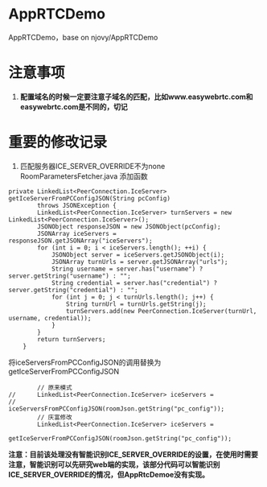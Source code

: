 # AppRTCDemo
AppRTCDemo，base on njovy/AppRTCDemo

# 注意事项
1. **配置域名的时候一定要注意子域名的匹配，比如www.easywebrtc.com和easywebrtc.com是不同的，切记**

# 重要的修改记录
1. 匹配服务器ICE_SERVER_OVERRIDE不为none
RoomParametersFetcher.java 添加函数
```
private LinkedList<PeerConnection.IceServer> getIceServerFromPCConfigJSON(String pcConfig)
        throws JSONException {
        LinkedList<PeerConnection.IceServer> turnServers = new LinkedList<PeerConnection.IceServer>();
        JSONObject responseJSON = new JSONObject(pcConfig);
        JSONArray iceServers = responseJSON.getJSONArray("iceServers");
        for (int i = 0; i < iceServers.length(); ++i) {
            JSONObject server = iceServers.getJSONObject(i);
            JSONArray turnUrls = server.getJSONArray("urls");
            String username = server.has("username") ? server.getString("username") : "";
            String credential = server.has("credential") ? server.getString("credential") : "";
            for (int j = 0; j < turnUrls.length(); j++) {
                String turnUrl = turnUrls.getString(j);
                turnServers.add(new PeerConnection.IceServer(turnUrl, username, credential));
            }
        }
        return turnServers;
    }
```

将iceServersFromPCConfigJSON的调用替换为getIceServerFromPCConfigJSON
```
        // 原来模式
//      LinkedList<PeerConnection.IceServer> iceServers =
//          iceServersFromPCConfigJSON(roomJson.getString("pc_config"));
        // 庆富修改
        LinkedList<PeerConnection.IceServer> iceServers =
                getIceServerFromPCConfigJSON(roomJson.getString("pc_config"));
```
**注意：目前该处理没有智能识别ICE_SERVER_OVERRIDE的设置，在使用时需要注意，智能识别可以先研究web端的实现，该部分代码可以智能识别ICE_SERVER_OVERRIDE的情况，但AppRtcDemoe没有实现。**